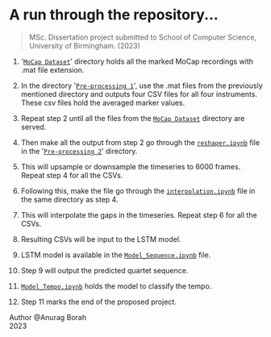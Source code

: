# A run through the repository...
> MSc. Dissertation project submitted to School of Computer Science, University of Birmingham. (2023)


1. '[`MoCap Dataset`](https://github.com/lastnameis-borah/MSc-Dissertation/tree/main/MoCap%20Dataset)' directory holds all the marked MoCap recordings with .mat file extension.

2. In the directory '[`Pre-processing 1`](https://github.com/lastnameis-borah/MSc-Dissertation/tree/main/Pre-preocessing%201%20-%20Averaging%20markers)', use the .mat files from the previously mentioned directory and outputs four CSV files for all four instruments. These csv files hold the averaged marker values.

3. Repeat step 2 until all the files from the [`MoCap Dataset`](https://github.com/lastnameis-borah/MSc-Dissertation/tree/main/MoCap%20Dataset) directory are served.

4. Then make all the output from step 2 go through the [`reshaper.ipynb`](https://github.com/lastnameis-borah/MSc-Dissertation/blob/main/Pre-preocessing%202%20-%20Interpolation/reshaper.ipynb) file in the '[`Pre-processing 2`](https://github.com/lastnameis-borah/MSc-Dissertation/tree/main/Pre-preocessing%202%20-%20Interpolation)' directory.

5. This will upsample or downsample the timeseries to 6000 frames. Repeat step 4 for all the CSVs.

6. Following this, make the file go through the [`interpolation.ipynb`](https://github.com/lastnameis-borah/MSc-Dissertation/blob/main/Pre-preocessing%202%20-%20Interpolation/interpolation.ipynb) file in the same directory as step 4.

7. This will interpolate the gaps in the timeseries. Repeat step 6 for all the CSVs.

8. Resulting CSVs will be input to the LSTM model.

9. LSTM model is available in the [`Model_Sequence.ipynb`](https://github.com/lastnameis-borah/MSc-Dissertation/blob/main/Model_Sequence.ipynb) file.

10. Step 9 will output the predicted quartet sequence.

11. [`Model_Tempo.ipynb`](https://github.com/lastnameis-borah/MSc-Dissertation/blob/main/Model_Tempo.ipynb) holds the model to classify the tempo.

12. Step 11 marks the end of the proposed project.



Author @Anurag Borah </br>
2023
